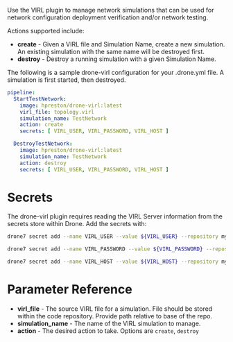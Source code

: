 Use the VIRL plugin to manage network simulations that can be used for network configuration deployment verification and/or network testing.  

Actions supported include:

* **create** - Given a VIRL file and Simulation Name, create a new simulation.  An existing simulation with the same name will be destroyed first.  
* **destroy** - Destroy a running simulation with a given Simulation Name.

The following is a sample drone-virl configuration for your .drone.yml file.  A simulation is first started, then destroyed.  

```yaml
pipeline:
  StartTestNetwork:
    image: hpreston/drone-virl:latest
    virl_file: topology.virl
    simulation_name: TestNetwork
    action: create
    secrets: [ VIRL_USER, VIRL_PASSWORD, VIRL_HOST ]

  DestroyTestNetwork:
    image: hpreston/drone-virl:latest
    simulation_name: TestNetwork
    action: destroy
    secrets: [ VIRL_USER, VIRL_PASSWORD, VIRL_HOST ]
```

# Secrets

The drone-virl plugin requires reading the VIRL Server information from the secrets store within Drone.  Add the secrets with:

```bash
drone7 secret add --name VIRL_USER --value ${VIRL_USER} --repository myorg/myproject --image hpreston/drone-virl:latest

drone7 secret add --name VIRL_PASSWORD --value ${VIRL_PASSWORD} --repository myorg/myproject --image hpreston/drone-virl:latest

drone7 secret add --name VIRL_HOST --value ${VIRL_HOST} --repository myorg/myproject --image hpreston/drone-virl:latest
```

# Parameter Reference

* **virl_file** - The source VIRL file for a simulation.  File should be stored within the code repository.  Provide path relative to base of the repo.  
* **simulation_name** - The name of the VIRL simulation to manage.  
* **action** - The desired action to take.  Options are `create`, `destroy`
